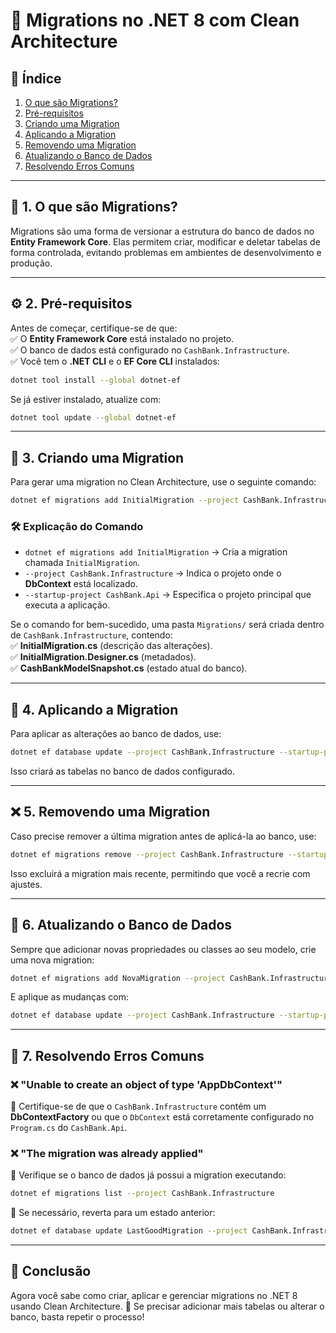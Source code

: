 

# 📌 **Migrations no .NET 8 com Clean Architecture**  

## 📖 **Índice**  
1. [O que são Migrations?](#o-que-são-migrations)  
2. [Pré-requisitos](#pré-requisitos)  
3. [Criando uma Migration](#criando-uma-migration)  
4. [Aplicando a Migration](#aplicando-a-migration)  
5. [Removendo uma Migration](#removendo-uma-migration)  
6. [Atualizando o Banco de Dados](#atualizando-o-banco-de-dados)  
7. [Resolvendo Erros Comuns](#resolvendo-erros-comuns)  

---

## 📌 **1. O que são Migrations?**  
Migrations são uma forma de versionar a estrutura do banco de dados no **Entity Framework Core**. Elas permitem criar, modificar e deletar tabelas de forma controlada, evitando problemas em ambientes de desenvolvimento e produção.  

---

## ⚙ **2. Pré-requisitos**  
Antes de começar, certifique-se de que:  
✅ O **Entity Framework Core** está instalado no projeto.  
✅ O banco de dados está configurado no `CashBank.Infrastructure`.  
✅ Você tem o **.NET CLI** e o **EF Core CLI** instalados:  

```bash
dotnet tool install --global dotnet-ef
```

Se já estiver instalado, atualize com:

```bash
dotnet tool update --global dotnet-ef
```

---

## 🚀 **3. Criando uma Migration**  
Para gerar uma migration no Clean Architecture, use o seguinte comando:  

```bash
dotnet ef migrations add InitialMigration --project CashBank.Infrastructure --startup-project CashBank.Api
```

### 🛠 **Explicação do Comando**  
- `dotnet ef migrations add InitialMigration` → Cria a migration chamada `InitialMigration`.  
- `--project CashBank.Infrastructure` → Indica o projeto onde o **DbContext** está localizado.  
- `--startup-project CashBank.Api` → Especifica o projeto principal que executa a aplicação.  

Se o comando for bem-sucedido, uma pasta `Migrations/` será criada dentro de `CashBank.Infrastructure`, contendo:  
✅ **InitialMigration.cs** (descrição das alterações).  
✅ **InitialMigration.Designer.cs** (metadados).  
✅ **CashBankModelSnapshot.cs** (estado atual do banco).  

---

## 🔄 **4. Aplicando a Migration**  
Para aplicar as alterações ao banco de dados, use:  

```bash
dotnet ef database update --project CashBank.Infrastructure --startup-project CashBank.Api
```

Isso criará as tabelas no banco de dados configurado.

---

## ❌ **5. Removendo uma Migration**  
Caso precise remover a última migration antes de aplicá-la ao banco, use:  

```bash
dotnet ef migrations remove --project CashBank.Infrastructure --startup-project CashBank.Api
```

Isso excluirá a migration mais recente, permitindo que você a recrie com ajustes.

---

## 🔄 **6. Atualizando o Banco de Dados**  
Sempre que adicionar novas propriedades ou classes ao seu modelo, crie uma nova migration:  

```bash
dotnet ef migrations add NovaMigration --project CashBank.Infrastructure --startup-project CashBank.Api
```

E aplique as mudanças com:

```bash
dotnet ef database update --project CashBank.Infrastructure --startup-project CashBank.Api
```

---

## 🚨 **7. Resolvendo Erros Comuns**  

### ❌ **"Unable to create an object of type 'AppDbContext'"**  
🔹 Certifique-se de que o `CashBank.Infrastructure` contém um **DbContextFactory** ou que o `DbContext` está corretamente configurado no `Program.cs` do `CashBank.Api`.  

### ❌ **"The migration was already applied"**  
🔹 Verifique se o banco de dados já possui a migration executando:  

```bash
dotnet ef migrations list --project CashBank.Infrastructure
```

🔹 Se necessário, reverta para um estado anterior:

```bash
dotnet ef database update LastGoodMigration --project CashBank.Infrastructure
```

---

## 🎯 **Conclusão**  
Agora você sabe como criar, aplicar e gerenciar migrations no .NET 8 usando Clean Architecture. 🚀 Se precisar adicionar mais tabelas ou alterar o banco, basta repetir o processo!